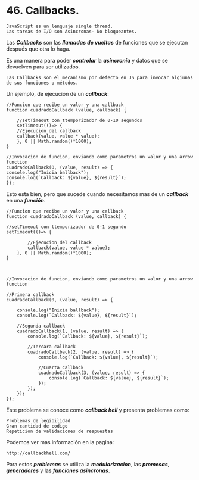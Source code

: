 
# 46. Callbacks.

	JavaScript es un lenguaje single thread.
	Las tareas de I/O son Asincronas- No bloqueantes.

Las ***Callbacks*** son las ***llamadas de vueltas***  de funciones que se ejecutan después que otra lo haga.

Es una manera para poder ***controlar*** la ***asincronia*** y datos que se devuelven para ser utilizados.

	Las Callbacks son el mecanismo por defecto en JS para invocar algiunas de sus funciones o métodos.

Un ejemplo, de ejecución de un ***callback***:

~~~
//Funcion que recibe un valor y una callback
function cuadradoCallback (value, callback) {

	//setTimeout con ttemporizador de 0-10 segundos
	setTimeout(()=> {
	//Ejecucion del callback
	callback(value, value * value);
	}, 0 || Math.random()*1000);
}

//Invocacion de funcion, enviando como parametros un valor y una arrow function
cuadradoCallback(0, (value, result) => {
console.log("Inicia ballback");
console.log(`Callback: ${value}, ${result}`);
});
~~~

Esto esta bien, pero que sucede cuando necesitamos mas de un ***callback*** en una ***función***.

~~~
//Funcion que recibe un valor y una callback
function cuadradoCallback (value, callback) {

//setTimeout con ttemporizador de 0-1 segundo
setTimeout(()=> {

		//Ejecucion del callback
		callback(value, value * value);
	}, 0 || Math.random()*1000);
}

  

//Invocacion de funcion, enviando como parametros un valor y una arrow function

//Primera callback
cuadradoCallback(0, (value, result) => {

	console.log("Inicia ballback");
	console.log(`Callback: ${value}, ${result}`);

	//Segunda callback
	cuadradoCallback(1, (value, result) => {
		console.log(`Callback: ${value}, ${result}`);

		//Tercara callback
		cuadradoCallback(2, (value, result) => {
			console.log(`Callback: ${value}, ${result}`);

			//Cuarta callback
			cuadradoCallback(3, (value, result) => {
				console.log(`Callback: ${value}, ${result}`);
			});
		});
	});
});
~~~

Este problema se conoce como ***callback hell*** y presenta problemas como:

	Problemas de legibilidad
	Gran cantidad de codigo
	Repeticion de validaciones de respuestas

Podemos ver mas información en la pagina:

	http://callbackhell.com/

Para estos ***problemas*** se utiliza la ***modularizacion***, las ***promesas***, ***generadores*** y las ***funciones asincronas***.

